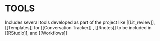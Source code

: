 # TOOLS 
Includes several tools developed as part of the project like [[Lit_review]], [[Templates]] for [[Conversation Tracker]] , [[Rnotes]] to be included in [[RStudio]], and [[Workflows]]
 
